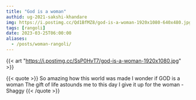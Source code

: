 ```yaml
---
title: "God is a woman"
authid: ug-2021-sakshi-khandare
img: https://i.postimg.cc/Qd1BfMZ8/god-is-a-woman-1920x1080-640x480.jpg
tags: [rangoli]
date: 2023-03-25T06:00:00
aliases:
  - /posts/woman-rangoli/
---
```


{{< art "https://i.postimg.cc/SsP0HvT7/god-is-a-woman-1920x1080.jpg" >}}

{{< quote >}}
So amazing how this world was made
I wonder if GOD is a woman
The gift of life astounds me to this day
I give it up for the woman
-Shaggy
{{< /quote >}}
